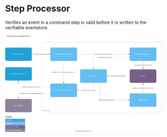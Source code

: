 # Step Processor

Verifies an event in a command step is valid before it is written to the verifiable eventstore.

![C4 component diagram of the Step Processor](./component.drawio.svg)

